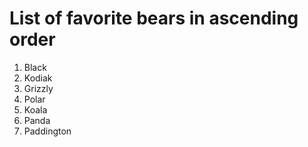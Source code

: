 # List of favorite bears in ascending order

1. Black
1. Kodiak
1. Grizzly
1. Polar
1. Koala
1. Panda
1. Paddington
